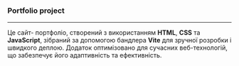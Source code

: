 ### Portfolio project

---

Це сайт- портфоліо, створений з використанням **HTML**, **CSS** та
**JavaScript**, зібраний за допомогою бандлера **Vite** для зручної розробки і
швидкого деплою. Додаток оптимізовано для сучасних веб-технологій, що забезпечує
його адаптивність та ефективність.
